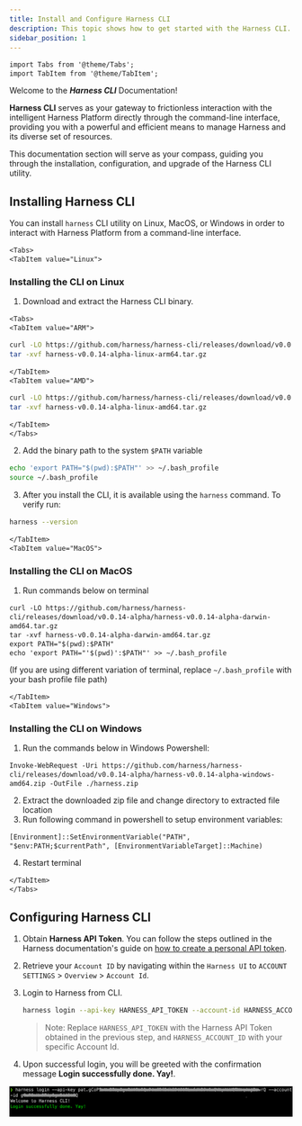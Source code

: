 ```yaml
---
title: Install and Configure Harness CLI
description: This topic shows how to get started with the Harness CLI.
sidebar_position: 1
---
```


```mdx-code-block
import Tabs from '@theme/Tabs';
import TabItem from '@theme/TabItem';
```

Welcome to the **_Harness CLI_** Documentation!

**Harness CLI** serves as your gateway to frictionless interaction with the intelligent Harness Platform directly through the command-line interface, providing you with a powerful and efficient means to manage Harness and its diverse set of resources.

This documentation section will serve as your compass, guiding you through the installation, configuration, and upgrade of the Harness CLI utility.

## Installing Harness CLI

You can install `harness` CLI utility on Linux, MacOS, or Windows in order to interact with Harness Platform from a command-line interface.

```mdx-code-block
<Tabs>
<TabItem value="Linux">
```

### Installing the CLI on Linux

1. Download and extract the Harness CLI binary.

```mdx-code-block
<Tabs>
<TabItem value="ARM">
```

```bash
curl -LO https://github.com/harness/harness-cli/releases/download/v0.0.14-alpha/harness-v0.0.14-alpha-linux-arm64.tar.gz
tar -xvf harness-v0.0.14-alpha-linux-arm64.tar.gz
```

```mdx-code-block
</TabItem>
<TabItem value="AMD">
```

```bash
curl -LO https://github.com/harness/harness-cli/releases/download/v0.0.14-alpha/harness-v0.0.14-alpha-linux-amd64.tar.gz
tar -xvf harness-v0.0.14-alpha-linux-amd64.tar.gz
```

```mdx-code-block
</TabItem>
</Tabs>
```

2. Add the binary path to the system `$PATH` variable
```bash
echo 'export PATH="$(pwd):$PATH"' >> ~/.bash_profile
source ~/.bash_profile
```

3. After you install the CLI, it is available using the `harness` command. To verify run:
```bash
harness --version
```

```mdx-code-block
</TabItem>
<TabItem value="MacOS">
```

### Installing the CLI on MacOS

1. Run commands below on terminal

```
curl -LO https://github.com/harness/harness-cli/releases/download/v0.0.14-alpha/harness-v0.0.14-alpha-darwin-amd64.tar.gz 
tar -xvf harness-v0.0.14-alpha-darwin-amd64.tar.gz 
export PATH="$(pwd):$PATH" 
echo 'export PATH="'$(pwd)':$PATH"' >> ~/.bash_profile   
```
(If you are using different variation of terminal, replace `~/.bash_profile` with your bash profile file path)

```mdx-code-block
</TabItem>
<TabItem value="Windows">
```

### Installing the CLI on Windows
1. Run the commands below in Windows Powershell:
```
Invoke-WebRequest -Uri https://github.com/harness/harness-cli/releases/download/v0.0.14-alpha/harness-v0.0.14-alpha-windows-amd64.zip -OutFile ./harness.zip
```
2. Extract the downloaded zip file and change directory to extracted file location
3. Run following command in powershell to setup environment variables:
```$currentPath = Get-Location 
[Environment]::SetEnvironmentVariable("PATH", "$env:PATH;$currentPath", [EnvironmentVariableTarget]::Machine)
```
 4. Restart terminal

```mdx-code-block
</TabItem>
</Tabs>
```

## Configuring Harness CLI

1. Obtain **Harness API Token**. You can follow the steps outlined in the Harness documentation's guide on [how to create a personal API token](/docs/platform/resource-development/apis/add-and-manage-api-keys/).

2. Retrieve your `Account ID` by navigating within the `Harness UI` to `ACCOUNT SETTINGS` > `Overview` > `Account Id`.

3. Login to Harness from CLI.
    ```bash
    harness login --api-key HARNESS_API_TOKEN --account-id HARNESS_ACCOUNT_ID
    ```
    > Note: Replace `HARNESS_API_TOKEN` with the Harness API Token obtained in the previous step, and `HARNESS_ACCOUNT_ID` with your specific Account Id.


4. Upon successful login, you will be greeted with the confirmation message **Login successfully done. Yay!**.

![Harness Login](./static/harnesscli-login-successful.png)